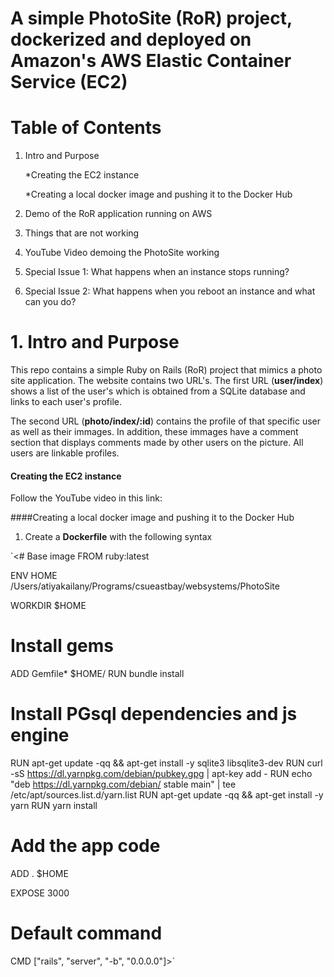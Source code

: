 # A simple PhotoSite (RoR) project, dockerized and deployed on Amazon's AWS Elastic Container Service (EC2)



# Table of Contents
1. Intro and Purpose 

     
     *Creating the EC2 instance
        
     *Creating a local docker image and pushing it to the Docker Hub
        

2. Demo of the RoR application running on AWS


3. Things that are not working
4. YouTube Video demoing the PhotoSite working
5. Special Issue 1: What happens when an instance stops running?
6. Special Issue 2: What happens when you reboot an instance and what can you do?



# 1. Intro and Purpose

This repo contains a simple Ruby on Rails (RoR) project that mimics a photo site application. The website contains two URL's. The first URL (**user/index**) shows a list of the user's which is obtained from a SQLite database and links to each user's profile.

The second URL (**photo/index/:id**) contains the profile of that specific user as well as their immages. In addition, these immages have a comment section that displays comments made by other users on the picture. All users are linkable profiles.



#### Creating the EC2 instance

Follow the YouTube video in this link:


####Creating a local docker image and pushing it to the Docker Hub

1. Create a **Dockerfile** with the following syntax

`<# Base image
FROM ruby:latest

ENV HOME /Users/atiyakailany/Programs/csueastbay/websystems/PhotoSite


WORKDIR $HOME

# Install gems
ADD Gemfile* $HOME/
RUN bundle install

# Install PGsql dependencies and js engine
RUN apt-get update -qq && apt-get install -y sqlite3 libsqlite3-dev
RUN curl -sS https://dl.yarnpkg.com/debian/pubkey.gpg | apt-key add -
RUN echo "deb https://dl.yarnpkg.com/debian/ stable main" | tee /etc/apt/sources.list.d/yarn.list
RUN apt-get update -qq && apt-get install -y yarn
RUN yarn install


# Add the app code
ADD . $HOME

EXPOSE 3000

# Default command
CMD ["rails", "server", "-b", "0.0.0.0"]>`




